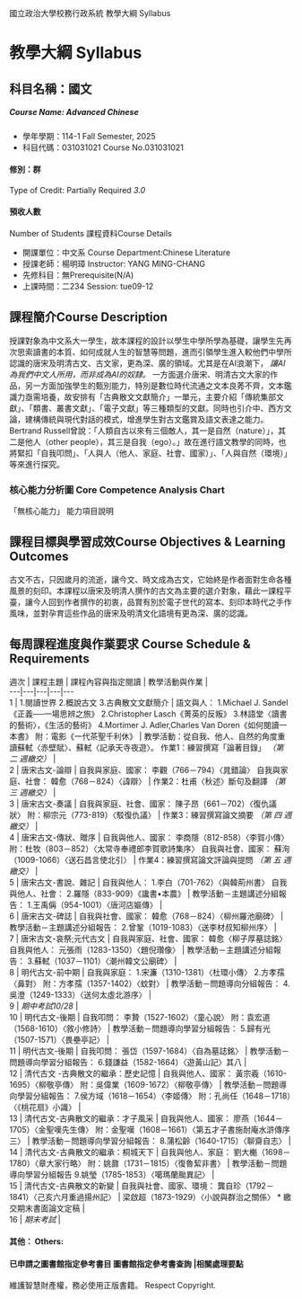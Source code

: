 國立政治大學校務行政系統 教學大綱 Syllabus
# 教學大綱 Syllabus
##  科目名稱：國文
#####  Course Name: Advanced Chinese
  * 學年學期：114-1 Fall Semester, 2025 
  * 科目代碼：031031021 Course No.031031021
#### 修別：群
Type of Credit: Partially Required 
_3.0_
#### 預收人數
Number of Students
課程資料Course Details
  * 開課單位：中文系 Course Department:Chinese Literature 
  * 授課老師：楊明璋 Instructor: YANG MING-CHANG 
  * 先修科目：無Prerequisite(N/A)
  * 上課時間：二234 Session: tue09-12
##  課程簡介Course Description
授課對象為中文系大一學生，故本課程的設計以學生中學所學為基礎，讓學生先再次思索讀書的本質、如何成就人生的智慧等問題，進而引領學生進入較他們中學所認識的唐宋及明清古文、古文家，更為深、廣的領域。尤其是在AI浪潮下， _讓AI為我們中文人所用，而非成為AI的奴隸。_
一方面選介唐宋、明清古文大家的作品，另一方面加強學生的甄別能力，特別是數位時代流通之文本良莠不齊，文本鑑識力亟需培養，故安排有「古典散文文獻簡介」一單元，主要介紹「傳統集部文獻」、「類書、叢書文獻」、「電子文獻」等三種類型的文獻。同時也引介中、西方文論，建構傳統與現代對話的模式，增進學生對古文鑑賞及語文表達之能力。
Bertrand Russell曾說：「人類自古以來有三個敵人，其一是自然（nature）」，其二是他人（other people），其三是自我（ego）。」故在進行語文教學的同時，也將緊扣「自我叩問」、「人與人（他人、家庭、社會、國家）」、「人與自然（環境）」等來進行探究。
###  核心能力分析圖 Core Competence Analysis Chart
「無核心能力」 
能力項目說明
##  課程目標與學習成效Course Objectives & Learning Outcomes 
古文不古，只因歲月的流逝，讓今文、時文成為古文，它始終是作者面對生命各種風景的刻印。本課程以唐宋及明清人撰作的古文為主要的選介對象，藉此一課程平臺，讓今人回到作者撰作的初衷，品賞有別於電子世代的寫本、刻印本時代之手作風味，並對孕育這些作品的唐宋及明清文化語境有更為深、廣的認識。
##  每周課程進度與作業要求 Course Schedule & Requirements
週次 |  課程主題 |  課程內容與指定閱讀 |  教學活動與作業 |   
---|---|---|---|---  
1 |  1.閱讀世界 2.概說古文 3.古典散文文獻簡介 |  語文與人： 1.Michael J. Sandel《正義──一場思辨之旅》 2.Christopher Lasch《菁英的反叛》 3.林語堂〈讀書的藝術〉，《生活的藝術》 4.Mortimer J. Adler,Charles Van Doren《如何閱讀一本書》 附：電影《一代茶聖千利休》 |  教學活動：從自我、他人、自然的角度重讀蘇軾〈赤壁賦〉、蘇軾〈記承天寺夜遊〉。 作業1：練習撰寫「論著目錄」 _（第_ _二_ _週繳交）_ |   
2 |  唐宋古文-論辯 |  自我與家庭、國家： 李觀（766－794）〈晁錯論〉 自我與家庭、社會： 韓愈（768－824）〈諱辯〉 |  作業2：杜甫〈秋述〉斷句及翻譯 _（第_ _三_ _週繳交）_ |   
3 |  唐宋古文-奏議 |  自我與家庭、社會、國家： 陳子昂（661－702）〈復仇議狀〉 附：柳宗元（773-819）〈駁復仇議〉 |  作業3：練習撰寫論文摘要 _（第_ _四_ _週繳交）_ |   
4 |  唐宋古文-傳狀、贈序 |  自我與他人、國家： 李商隱（812-858）〈李賀小傳〉 附：杜牧（803－852）〈太常寺奉禮郎李賀歌詩集序〉 自我與社會、國家： 蘇洵（1009-1066）〈送石昌言使北引〉 |  作業4：練習撰寫論文評論與提問 _（第_ _五_ _週繳交）_ |   
5 |  唐宋古文-書說、雜記 |  自我與他人： 1.李白（701-762）〈與韓荊州書〉 自我與他人、社會： 2.羅隱（833-909）《讒書•本農》 |  教學活動－主題講述分組報告： 1.王禹偁（954-1001）〈唐河店嫗傳〉 |   
6 |  唐宋古文-碑誌 |  自我與社會、國家： 韓愈（768－824）〈柳州羅池廟碑〉 |  教學活動－主題講述分組報告： 2.曾鞏（1019-1083）〈送李材叔知柳州序〉 |   
7 |  唐宋古文-哀祭;元代古文 |  自我與家庭、社會、國家： 韓愈〈柳子厚墓誌銘〉 自我與他人： 元張雨（1283-1350）〈題倪瓚像〉 |  教學活動－主題講述分組報告： 3.蘇軾（1037－1101）〈潮州韓文公廟碑〉  |   
8 |  明代古文-前中期 |  自我與家庭： 1.宋濂（1310-1381）〈杜環小傳〉 2.方孝孺〈鼻對〉 附：方孝孺（1357-1402）〈蚊對〉 |  教學活動－問題導向分組報告： 4.吳澄（1249-1333）〈送何太虛北游序〉 |   
9 |  _期中考試10/28_ |   
10 |  明代古文-後期 |  自我叩問： 李贄（1527-1602）〈童心說〉 附：袁宏道（1568-1610）〈敘小修詩〉 |  教學活動－問題導向學習分組報告： 5.歸有光（1507-1571）〈畏壘亭記〉 |   
11 |  明代古文-後期 |  自我叩問： 張岱（1597-1684）〈自為墓誌銘〉 |  教學活動－問題導向學習分組報告： 6.錢謙益（1582-1664）〈遊黃山記〉其八 |   
12 |  清代古文 -古典散文的繼承：歷史記憶 |  自我與他人、國家： 黃宗羲（1610-1695）〈柳敬亭傳〉 附：吳偉業（1609-1672）〈柳敬亭傳〉 |  教學活動－問題導向學習分組報告： 7.侯方域（1618－1654）〈李姬傳〉 附：孔尚任（1648－1718）〈《桃花扇》小識〉 |   
13 |  清代古文-古典散文的繼承：才子風采 |  自我與他人、國家： 廖燕（1644－1705）〈金聖嘆先生傳〉 附：金聖嘆（1608－1661）〈第五才子書施耐庵水滸傳序三〉 |  教學活動－問題導向學習分組報告： 8.蒲松齡（1640-1715）〈聊齋自志〉 |   
14 |  清代古文-古典散文的繼承：桐城天下 |  自我與他人、家庭： 劉大櫆（1698－1780）〈章大家行略〉 附：姚鼐（1731－1815）〈復魯絜非書〉 |  教學活動－問題導向學習分組報告 9.姚瑩（1785-1853）〈噶瑪蘭颱異記〉 |   
15 |  清代古文-古典散文的新變 |  自我與社會、國家、環境： 龔自珍（1792－1841）〈己亥六月重過揚州記〉 |  梁啟超（1873-1929）〈小說與群治之關係〉 * 繳交期末書面論文定稿 |   
16 |  _期末考試_ |   
####  其他： Others:
####  已申請之圖書館指定參考書目  圖書館指定參考書查詢 |相關處理要點
維護智慧財產權，務必使用正版書籍。 Respect Copyright.